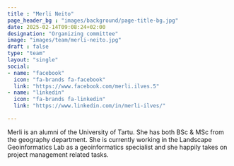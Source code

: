 ```yaml
---
title : "Merli Neito"
page_header_bg : "images/background/page-title-bg.jpg"
date: 2025-02-14T09:08:24+02:00
designation: "Organizing committee"
image: "images/team/merli-neito.jpg"
draft : false
type: "team"
layout: "single"
social:
- name: "facebook"
  icon: "fa-brands fa-facebook"
  link: "https://www.facebook.com/merli.ilves.5"
- name: "linkedin"
  icon: "fa-brands fa-linkedin"
  link: "https://www.linkedin.com/in/merli-ilves/"

---
```


Merli is an alumni of the University of Tartu. She has both BSc & MSc from the
geography department. She is currently working in the Landscape Geoinformatics
Lab as a geoinformatics specialist and she happily takes on project management
related tasks.
